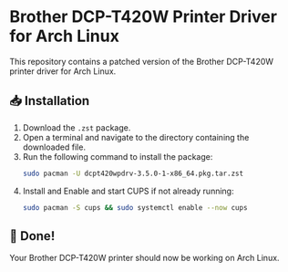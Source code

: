# Brother DCP-T420W Printer Driver for Arch Linux

This repository contains a patched version of the Brother DCP-T420W printer driver for Arch Linux.

## 📥 Installation
1. Download the `.zst` package.
2. Open a terminal and navigate to the directory containing the downloaded file.
3. Run the following command to install the package:
   ```sh
   sudo pacman -U dcpt420wpdrv-3.5.0-1-x86_64.pkg.tar.zst
   ```
4. Install and Enable and start CUPS if not already running:
   ```sh
   sudo pacman -S cups && sudo systemctl enable --now cups
   ```
## 🎉 Done!
Your Brother DCP-T420W printer should now be working on Arch Linux.

